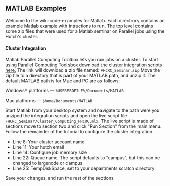 ## MATLAB Examples

Welcome to the wiki-code-examples for Matlab. Each directrory contains
an example Matlab example with intructions to run. The top level contains
some zip files that were used for a Matlab seminar on Parallel jobs using
the Hutch's cluster.

#### Cluster Integration
Matlab Parallel Computing Toolbox lets you run jobs on a cluster. To start
using Parallel Computing Toolsbox download the cluster
integration scripts [here.](https://github.com/FredHutch/wiki-code-examples/raw/master/MATLAB/FHCRC_Seminar.zip)
The link will download a zip file named: ```FHCRC_Seminar.zip```
Move the zip file to a directory that is part of your MATLAB path, and unzip it.
The default MATLAB path is for Mac and PC are as follows:

Windows® platforms — ```%USERPROFILE%/Documents/MATLAB```

Mac platforms — ```$home/Documents/MATLAB```

Start Matlab from your desktop system and navigate to the path were you
unziped the integration scripts and open the live script file 
```FHCRC_Seminar/Cluster_Computing_FHCRC.mlx```. The live script is made of
sections move to section two and click "Run Section" from the main menu.
Follow the remainder of the tutorial to configure the cluster integration.

 - Line 8: Your cluster account name
 - Line 11: Your hutch email
 - Line 14: Configure job memory size
 - Line 22: Queue name. The script defaults to "campus", but this can be
 changed to largenode or campus.
 - Line 25: TempDiskSpace, set to your departments scratch directory
 
 Save your changes, and run the rest of the sections
 
